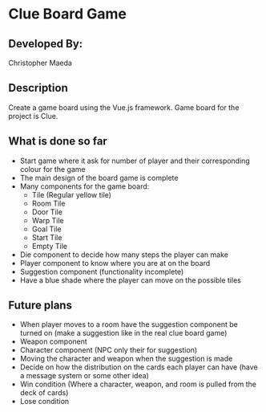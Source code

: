 # Clue Board Game

## Developed By:
Christopher Maeda

## Description
Create a game board using the Vue.js framework. Game board for the project is Clue.

## What is done so far
- Start game where it ask for number of player and their corresponding colour for the game
- The main design of the board game is complete
- Many components for the game board:
    - Tile (Regular yellow tile)
    - Room Tile
    - Door Tile
    - Warp Tile
    - Goal Tile
    - Start Tile
    - Empty Tile
- Die component to decide how many steps the player can make
- Player component to know where you are at on the board 
- Suggestion component (functionality incomplete)
- Have a blue shade where the player can move on the possible tiles

## Future plans
- When player moves to a room have the suggestion component be turned on (make a suggestion like in the real clue board game)
- Weapon component
- Character component (NPC only their for suggestion)
- Moving the character and weapon when the suggestion is made
- Decide on how the distribution on the cards each player can have (have a message system or some other idea)
- Win condition (Where a character, weapon, and room is pulled from the deck of cards)
- Lose condition
